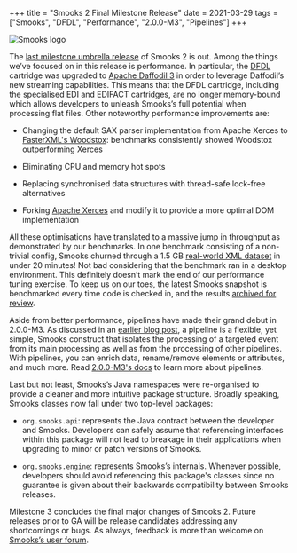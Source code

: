 +++
title = "Smooks 2 Final Milestone Release"
date = 2021-03-29
tags = ["Smooks", "DFDL", "Performance", "2.0.0-M3", "Pipelines"]
+++

<img src="/images/smooks-logo.png" alt="Smooks logo" style="max-width:70%"/>
<br/>

The [last milestone umbrella release](https://github.com/smooks/smooks/releases/tag/v2.0.0-M3) of Smooks 2 is out. Among the things we’ve focused on in this release is performance. 
In particular, the [DFDL](https://www.ibm.com/support/knowledgecenter/SSMKHH_10.0.0/com.ibm.etools.mft.doc/df20060_.htm) cartridge was upgraded to [Apache Daffodil 3](https://daffodil.apache.org/releases/3.0.0/) in order to leverage Daffodil’s new streaming capabilities. 
This means that the DFDL cartridge, including the specialised EDI and EDIFACT cartridges, are no longer memory-bound which 
allows developers to unleash Smooks’s full potential when processing flat files. Other noteworthy performance improvements are:

* Changing the default SAX parser implementation from Apache Xerces to [FasterXML's Woodstox](https://github.com/FasterXML/woodstox): benchmarks consistently showed Woodstox outperforming Xerces

* Eliminating CPU and memory hot spots

* Replacing synchronised data structures with thread-safe lock-free alternatives

* Forking [Apache Xerces](https://en.wikipedia.org/wiki/Apache_Xerces) and modify it to provide a more optimal DOM implementation

All these optimisations have translated to a massive jump in throughput as demonstrated by our benchmarks. In one benchmark 
consisting of a non-trivial config, Smooks churned through a 1.5 GB [real-world XML dataset](https://datahub.io/collections/bibliographic-data#the-dblp-computer-science-bibliography) in under 20 minutes! Not bad 
considering that the benchmark ran in a desktop environment. This definitely doesn’t mark the end of our performance tuning 
exercise. To keep us on our toes, the latest Smooks snapshot is benchmarked every time code is checked in, and the results [archived for review](https://github.com/smooks/smooks/releases/download/v2.0.0-M3/recording.zip).

Aside from better performance, pipelines have made their grand debut in 2.0.0-M3. As discussed in an [earlier blog post](/2021/02/16/a-sneak-peek-at-smooks-2-pipelines/), 
a pipeline is a flexible, yet simple, Smooks construct that isolates the processing of a targeted event from its main processing 
as well as from the processing of other pipelines. With pipelines, you can enrich data, rename/remove elements or attributes, 
and much more. Read [2.0.0-M3's docs](https://github.com/smooks/smooks.github.io/blob/v2.0/docs.markdown#pipeline) to learn more about pipelines.

Last but not least, Smooks’s Java namespaces were re-organised to provide a cleaner and more intuitive package structure. 
Broadly speaking, Smooks classes now fall under two top-level packages:

* `org.smooks.api`: represents the Java contract between the developer and Smooks. Developers can safely assume that referencing 
  interfaces within this package will not lead to breakage in their applications when upgrading to minor or patch versions of Smooks.

* `org.smooks.engine`: represents Smooks’s internals. Whenever possible, developers should avoid referencing this package's classes 
  since no guarantee is given about their backwards compatibility between Smooks releases.

Milestone 3 concludes the final major changes of Smooks 2. Future releases prior to GA will be release candidates addressing 
any shortcomings or bugs. As always, feedback is more than welcome on [Smooks’s user forum](https://groups.google.com/g/smooks-user).
